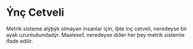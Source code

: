 # Ýnç Cetveli

Metrik sisteme alýþýk olmayan insanlar için, iþte inç cetveli, neredeyse bir
ayak uzunluðundadýr. Maalesef, neredeyse diðer her þey metrik sistemle ifade
edilir.
